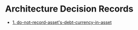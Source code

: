 # Architecture Decision Records

* [1. do-not-record-asset's-debt-currency-in-asset](0001-do-not-record-asset's-debt-currency-in-asset.md)
